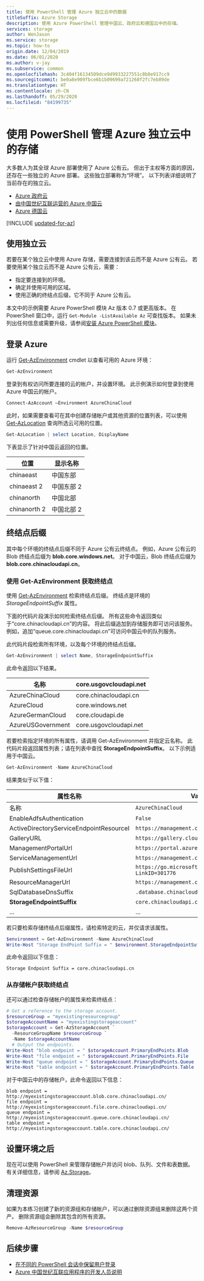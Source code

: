 ```yaml
---
title: 使用 PowerShell 管理 Azure 独立云中的数据
titleSuffix: Azure Storage
description: 使用 Azure PowerShell 管理中国云、政府云和德国云中的存储。
services: storage
author: WenJason
ms.service: storage
ms.topic: how-to
origin.date: 12/04/2019
ms.date: 06/01/2020
ms.author: v-jay
ms.subservice: common
ms.openlocfilehash: 3c404f16134509dce9d9933227551c8b0e917cc9
ms.sourcegitcommit: be0a8e909fbce6b1b09699a721268f2fc7eb89de
ms.translationtype: HT
ms.contentlocale: zh-CN
ms.lasthandoff: 05/29/2020
ms.locfileid: "84199735"
---
```

# <a name="managing-storage-in-the-azure-independent-clouds-using-powershell"></a>使用 PowerShell 管理 Azure 独立云中的存储

大多数人为其全球 Azure 部署使用了 Azure 公有云。 但出于主权等方面的原因，还存在一些独立的 Azure 部署。 这些独立部署称为“环境”。 以下列表详细说明了当前存在的独立云。

* [Azure 政府云](https://azure.microsoft.com/features/gov/)
* [由中国世纪互联运营的 Azure 中国云](http://www.windowsazure.cn/)
* [Azure 德国云](https://docs.microsoft.com/azure/germany/germany-welcome)

[!INCLUDE [updated-for-az](../../../includes/updated-for-az.md)]

## <a name="using-an-independent-cloud"></a>使用独立云

若要在某个独立云中使用 Azure 存储，需要连接到该云而不是 Azure 公有云。 若要使用某个独立云而不是 Azure 公有云，需要：

* 指定要连接到的环境。
* 确定并使用可用的区域。
* 使用正确的终结点后缀，它不同于 Azure 公有云。

本文中的示例需要 Azure PowerShell 模块 Az 版本 0.7 或更高版本。 在 PowerShell 窗口中，运行 `Get-Module -ListAvailable Az` 可查找版本。 如果未列出任何信息或需要升级，请参阅[安装 Azure PowerShell 模块](https://docs.microsoft.com/powershell/azure/install-Az-ps)。 

## <a name="log-in-to-azure"></a>登录 Azure

运行 [Get-AzEnvironment](https://docs.microsoft.com/powershell/module/az.accounts/get-azenvironment) cmdlet 以查看可用的 Azure 环境：

```powershell
Get-AzEnvironment
```

登录到有权访问所要连接的云的帐户，并设置环境。 此示例演示如何登录到使用 Azure 中国云的帐户。   

```powershell
Connect-AzAccount –Environment AzureChinaCloud
```


此时，如果需要查看可在其中创建存储帐户或其他资源的位置列表，可以使用 [Get-AzLocation](https://docs.microsoft.com/powershell/module/az.resources/get-azlocation) 查询所选云可用的位置。

```powershell
Get-AzLocation | select Location, DisplayName
```

下表显示了针对中国云返回的位置。

|位置 | 显示名称 |
|----|----|
| chinaeast |  中国东部 |
| chinaeast 2 | 中国东部 2 |
| chinanorth | 中国北部 |
| chinanorth 2 | 中国北部 2 |


## <a name="endpoint-suffix"></a>终结点后缀

其中每个环境的终结点后缀不同于 Azure 公有云终结点。 例如，Azure 公有云的 Blob 终结点后缀为 **blob.core.windows.net**。 对于中国云，Blob 终结点后缀为 **blob.core.chinacloudapi.cn**。 

### <a name="get-endpoint-using-get-azenvironment"></a>使用 Get-AzEnvironment 获取终结点

使用 [Get-AzEnvironment](https://docs.microsoft.com/powershell/module/az.accounts/get-azenvironment) 检索终结点后缀。 终结点是环境的 *StorageEndpointSuffix* 属性。

下面的代码片段演示如何检索终结点后缀。 所有这些命令返回类似于“core.chinacloudapi.cn”的内容。 将此后缀追加到存储服务即可访问该服务。 例如，追加“queue.core.chinacloudapi.cn”可访问中国云中的队列服务。

此代码片段检索所有环境，以及每个环境的终结点后缀。

```powershell
Get-AzEnvironment | select Name, StorageEndpointSuffix 
```

此命令返回以下结果。

| 名称| core.usgovcloudapi.net|
|----|----|
| AzureChinaCloud | core.chinacloudapi.cn|
| AzureCloud | core.windows.net |
| AzureGermanCloud | core.cloudapi.de|
| AzureUSGovernment | core.usgovcloudapi.net |

若要检索指定环境的所有属性，请调用 Get-AzEnvironment 并指定云名称。 此代码片段返回属性列表；请在列表中查找 **StorageEndpointSuffix**。 以下示例适用于中国云。

```powershell
Get-AzEnvironment -Name AzureChinaCloud 
```

结果类似于以下值：

|属性名称|Value|
|----|----|
| 名称 | `AzureChinaCloud` |
| EnableAdfsAuthentication | `False` |
| ActiveDirectoryServiceEndpointResourceI | `https://management.core.chinacloudapi.cn/` |
| GalleryURL | `https://gallery.cloudapi.de/` |
| ManagementPortalUrl | `https://portal.azure.cn` | 
| ServiceManagementUrl | `https://management.core.chinacloudapi.cn/` |
| PublishSettingsFileUrl| `https://go.microsoft.com/fwlink/?LinkID=301776` |
| ResourceManagerUrl | `https://management.chinacloudapi.cn/` |
| SqlDatabaseDnsSuffix | `.database.chinacloudapi.cn` |
| **StorageEndpointSuffix** | `core.chinacloudapi.cn` |
| ... | ... |
若只要检索存储终结点后缀属性，请检索特定的云，并仅请求该属性。

```powershell
$environment = Get-AzEnvironment -Name AzureChinaCloud
Write-Host "Storage EndPoint Suffix = " $environment.StorageEndpointSuffix
```

此命令返回以下信息：

`Storage Endpoint Suffix = core.chinacloudapi.cn`

### <a name="get-endpoint-from-a-storage-account"></a>从存储帐户获取终结点

还可以通过检查存储帐户的属性来检索终结点：

```powershell
# Get a reference to the storage account.
$resourceGroup = "myexistingresourcegroup"
$storageAccountName = "myexistingstorageaccount"
$storageAccount = Get-AzStorageAccount `
  -ResourceGroupName $resourceGroup `
  -Name $storageAccountName 
  # Output the endpoints.
Write-Host "blob endpoint = " $storageAccount.PrimaryEndPoints.Blob 
Write-Host "file endpoint = " $storageAccount.PrimaryEndPoints.File
Write-Host "queue endpoint = " $storageAccount.PrimaryEndPoints.Queue
Write-Host "table endpoint = " $storageAccount.PrimaryEndPoints.Table
```

对于中国云中的存储帐户，此命令返回以下信息： 

```
blob endpoint = http://myexistingstorageaccount.blob.core.chinacloudapi.cn/
file endpoint = http://myexistingstorageaccount.file.core.chinacloudapi.cn/
queue endpoint = http://myexistingstorageaccount.queue.core.chinacloudapi.cn/
table endpoint = http://myexistingstorageaccount.table.core.chinacloudapi.cn/
```

## <a name="after-setting-the-environment"></a>设置环境之后

现在可以使用 PowerShell 来管理存储帐户并访问 blob、队列、文件和表数据。 有关详细信息，请参阅 [Az.Storage](https://docs.microsoft.com/powershell/module/az.storage)。

## <a name="clean-up-resources"></a>清理资源

如果为本练习创建了新的资源组和存储帐户，可以通过删除资源组来删除这两个资产。 删除资源组会删除其包含的所有资源。

```powershell
Remove-AzResourceGroup -Name $resourceGroup
```

## <a name="next-steps"></a>后续步骤

* [在不同的 PowerShell 会话中保留用户登录](https://docs.microsoft.com/powershell/azure/context-persistence)
* [Azure 中国世纪互联应用程序的开发人员说明](https://msdn.microsoft.com/library/azure/dn578439.aspx)